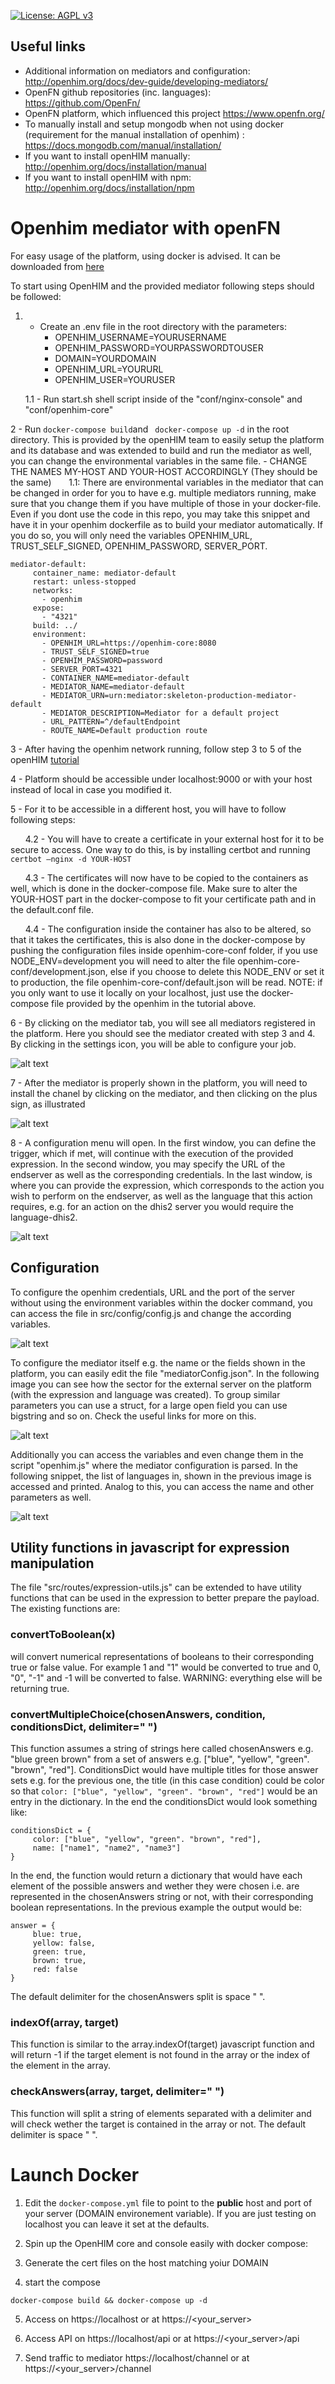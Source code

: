 [uri_license]: http://www.gnu.org/licenses/agpl.html
[uri_license_image]: https://img.shields.io/badge/License-AGPL%20v3-blue.svg

[![License: AGPL v3][uri_license_image]][uri_license]

## Useful links
* Additional information on mediators and configuration: http://openhim.org/docs/dev-guide/developing-mediators/
* OpenFN github repositories (inc. languages): https://github.com/OpenFn/
* OpenFN platform, which influenced this project https://www.openfn.org/
* To manually install and setup mongodb when not using docker (requirement for the manual installation of openhim) : https://docs.mongodb.com/manual/installation/ 
* If you want to install openHIM manually: http://openhim.org/docs/installation/manual
* If you want to install openHIM with npm: http://openhim.org/docs/installation/npm

# Openhim mediator with openFN

For easy usage of the platform, using docker is advised. It can be downloaded from [here](https://www.docker.com/)

To start using OpenHIM and the provided mediator following steps should be followed:

1. 
     - Create an .env file in the root directory with the parameters:
          - OPENHIM_USERNAME=YOURUSERNAME
          - OPENHIM_PASSWORD=YOURPASSWORDTOUSER
          - DOMAIN=YOURDOMAIN
          - OPENHIM_URL=YOURURL
          - OPENHIM_USER=YOURUSER

     1.1  - Run start.sh shell script inside of the "conf/nginx-console" and "conf/openhim-core"
     
2    - Run ```docker-compose build```and ``` docker-compose up -d``` in the root directory. This is provided by the openHIM team to easily setup the platform and its database and was extended to build and run the mediator as well, you can change the environmental variables in the same file.
     - CHANGE THE NAMES MY-HOST AND YOUR-HOST ACCORDINGLY (They should be the same)
&nbsp;&nbsp;&nbsp;&nbsp;&nbsp;&nbsp;1.1: There are environmental variables in the mediator that can be changed in order for you to have e.g. multiple mediators running, make sure that you change them if you have multiple of those in your docker-file. Even if you dont use the code in this repo, you may take this snippet and have it in your openhim dockerfile as to build your mediator automatically. If you do so, you will only need the variables OPENHIM_URL, TRUST_SELF_SIGNED, OPENHIM_PASSWORD, SERVER_PORT. 
```
mediator-default:
     container_name: mediator-default
     restart: unless-stopped
     networks:
       - openhim
     expose:
       - "4321"
     build: ../
     environment:
       - OPENHIM_URL=https://openhim-core:8080
       - TRUST_SELF_SIGNED=true
       - OPENHIM_PASSWORD=password
       - SERVER_PORT=4321
       - CONTAINER_NAME=mediator-default
       - MEDIATOR_NAME=mediator-default
       - MEDIATOR_URN=urn:mediator:skeleton-production-mediator-default
       - MEDIATOR_DESCRIPTION=Mediator for a default project
       - URL_PATTERN=^/defaultEndpoint
       - ROUTE_NAME=Default production route
 ```
       

3 - After having the openhim network running, follow step 3 to 5 of the openHIM [tutorial](https://github.com/jembi/openhim-mediator-tutorial/blob/master/0_Starting_OpenHIM.md)

4 - Platform should be accessible under localhost:9000 or with your host instead of local in case you modified it.

5 - For it to be accessible in a different host, you will have to follow following steps:
  
   &nbsp;&nbsp;&nbsp;&nbsp;&nbsp;&nbsp;4.2 - You will have to create a certificate in your external host for it to be secure to access. One way to do this, is by installing certbot and running
    ```certbot —nginx -d YOUR-HOST```
    
   &nbsp;&nbsp;&nbsp;&nbsp;&nbsp;&nbsp;4.3 - The certificates will now have to be copied to the containers as well, which is done in the docker-compose file. Make sure to alter the YOUR-HOST part in the docker-compose to fit your certificate path and in the default.conf file. 
  
   &nbsp;&nbsp;&nbsp;&nbsp;&nbsp;&nbsp;4.4 - The configuration inside the container has also to be altered, so that it takes the certificates, this is also done in the docker-compose by pushing the configuration files inside openhim-core-conf folder, if you use NODE_ENV=development you will need to alter the file openhim-core-conf/development.json, else if you choose to delete this NODE_ENV or set it to production, the file openhim-core-conf/default.json will be read. 
  NOTE: if you only want to use it locally on your localhost, just use the docker-compose file provided by the openhim in the tutorial above. 

6 - By clicking on the mediator tab, you will see all mediators registered in the platform. Here you should see the mediator created with step 3 and 4. By clicking in the settings icon, you will be able to configure your job.

![alt text](app/images/openhim_mediator.png "Mediators in Openhim")

7 - After the mediator is properly shown in the platform, you will need to install the chanel by clicking on the mediator, and then clicking on the plus sign, as illustrated

![alt text](app/images/installChanel_mediator.png "Installation of the chanel")

8 - A configuration menu will open. In the first window, you can define the trigger, which if met, will continue with the execution of the provided expression. In the second window, you may specify the URL of the endserver as well as the corresponding credentials. In the last window, is where you can provide the expression, which corresponds to the action you wish to perform on the endserver, as well as the language that this action requires, e.g. for an action on the dhis2 server you would require the language-dhis2. 

![alt text](app/images/configuration_mediator.png "Configuration of the Mediator")

## Configuration

To configure the openhim credentials, URL and the port of the server without using the environment variables within the docker command, you can access the file in src/config/config.js and change the according variables.

![alt text](app/images/config_openhim.png "Configuration of OpenHIM")

To configure the mediator itself e.g. the name or the fields shown in the platform, you can easily edit the file "mediatorConfig.json". In the following image you can see how the sector for the external server on the platform (with the expression and language was created). To group similar parameters you can use a struct, for a large open field you can use bigstring and so on. Check the useful links for more on this. 

![alt text](app/images/mediator_config_server.png "Low lever configuration of mediator")

Additionally you can access the variables and even change them in the script "openhim.js" where the mediator configuration is parsed. In the following snippet, the list of languages in, shown in the previous image is accessed and printed. Analog to this, you can access the name and other parameters as well. 

![alt text](app/images/openhim_config_js.png "Accessing parameters outside the config file")

## Utility functions in javascript for expression manipulation

The file "src/routes/expression-utils.js" can be extended to have utility functions that can be used in the expression to better prepare the payload.
The existing functions are:

### convertToBoolean(x)
will convert numerical representations of booleans to their corresponding true or false value. For example 1 and "1" would be converted to true and 0, "0", "-1" and -1 will be converted to false. WARNING: everything else will be returning true.


### convertMultipleChoice(chosenAnswers, condition, conditionsDict, delimiter=" ")
This function assumes a string of strings here called chosenAnswers e.g. "blue green brown" from a set of answers e.g. ["blue", "yellow", "green". "brown", "red"]. ConditionsDict would have multiple titles for those answer sets e.g. for the previous one, the title (in this case condition) could be color so that ```color: ["blue", "yellow", "green". "brown", "red"]``` would be an entry in the dictionary. In the end the conditionsDict would look something like: 
```
conditionsDict = { 
     color: ["blue", "yellow", "green". "brown", "red"],
     name: ["name1", "name2", "name3"]
}
```
In the end, the function would return a dictionary that would have each element of the possible answers and wether they were chosen i.e. are represented in the chosenAnswers string or not, with their corresponding boolean representations. In the previous example the output would be:
```
answer = {
     blue: true,
     yellow: false,
     green: true,
     brown: true,
     red: false
}
```
The default delimiter for the chosenAnswers split is space " ". 
### indexOf(array, target)
This function is similar to the array.indexOf(target) javascript function and will return -1 if the target element is not found in the array or the index of the element in the array. 


### checkAnswers(array, target, delimiter=" ")
This function will split a string of elements separated with a delimiter and will check wether the target is contained in the array or not. The default delimiter is space " ". 


# Launch Docker

1. Edit the `docker-compose.yml` file to point to the **public** host and port of your server (DOMAIN environement variable). If you are just testing on localhost you can leave it set at the defaults.

2. Spin up the OpenHIM core and console easily with docker compose:

3. Generate the cert files on the host matching yoiur DOMAIN  

4. start the compose
```
docker-compose build && docker-compose up -d
```

5. Access on https://localhost or at https://<your_server>

6. Access API on https://localhost/api or at https://<your_server>/api

7. Send traffic to mediator https://localhost/channel or at https://<your_server>/channel



